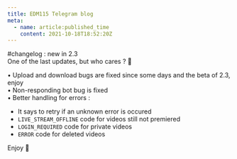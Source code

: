 ```yaml
---
title: EDM115 Telegram blog
meta:
  - name: article:published_time
    content: 2021-10-18T18:52:20Z
---
```


#changelog : new in 2.3  
One of the last updates, but who cares ? :slightly_smiling_face:  
  
• Upload and download bugs are fixed since some days and the beta of 2.3, enjoy  
• Non-responding bot bug is fixed  
• Better handling for errors :
- It says to retry if an unknown error is occured  
- `LIVE_STREAM_OFFLINE` code for videos still not premiered  
- `LOGIN_REQUIRED` code for private videos  
- `ERROR` code for deleted videos  
  
Enjoy :smiling_face_with_three_hearts:

